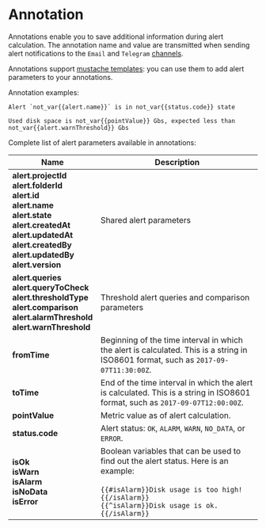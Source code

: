 # Annotation

Annotations enable you to save additional information during alert calculation. The annotation name and value are transmitted when sending alert notifications to the `Email` and `Telegram` [channels](notification-channel.md).

Annotations support [mustache templates](http://mustache.github.io/): you can use them to add alert parameters to your annotations.

Annotation examples:

```text
Alert `not_var{{alert.name}}` is in not_var{{status.code}} state
```

```text
Used disk space is not_var{{pointValue}} Gbs, expected less than not_var{{alert.warnThreshold}} Gbs
```

Complete list of alert parameters available in annotations:

Name | Description
---------|----------
**alert.projectId**</br>**alert.folderId**</br>**alert.id**</br>**alert.name**</br>**alert.state**</br>**alert.createdAt**</br>**alert.updatedAt**</br>**alert.createdBy**</br>**alert.updatedBy**</br>**alert.version**</br> | Shared alert parameters
**alert.queries**</br>**alert.queryToCheck**</br>**alert.thresholdType**</br>**alert.comparison**</br>**alert.alarmThreshold**</br>**alert.warnThreshold** | Threshold alert queries and comparison parameters
**fromTime** | Beginning of the time interval in which the alert is calculated. This is a string in ISO8601 format, such as `2017-09-07T11:30:00Z`.
**toTime** | End of the time interval in which the alert is calculated. This is a string in ISO8601 format, such as `2017-09-07T12:00:00Z`.
**pointValue** | Metric value as of alert calculation.
**status.code** | Alert status: `OK`, `ALARM`, `WARN`, `NO_DATA`, or `ERROR`.
**isOk**</br>**isWarn**</br>**isAlarm**</br>**isNoData**</br>**isError** | Boolean variables that can be used to find out the alert status. Here is an example:</br></br>`{{#isAlarm}}Disk usage is too high!{{/isAlarm}}`</br>`{{^isAlarm}}Disk usage is ok.{{/isAlarm}}`
